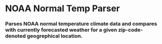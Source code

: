 # NOAA Normal Temp Parser
### Parses NOAA normal temperature climate data and compares with currently forecasted weather for a given zip-code-denoted geogrephical location.
